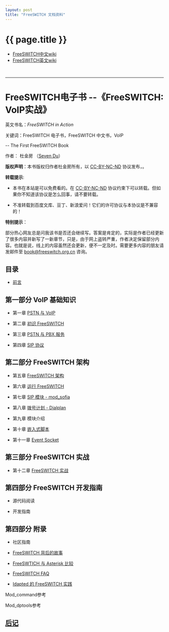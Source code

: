 ```yaml
---
layout: post
title: "FreeSWITCH 文档资料"
---
```


# {{ page.title }}

* [FreeSWITCH中文wiki](http://wiki.freeswitch.org.cn)
* [FreeSWITCH英文wiki](http://wiki.freeswitch.org)

<br>

<hr>

# FreeSWITCH电子书 --《FreeSWITCH: VoIP实战》

英文书名：*FreeSWITCH in Action*

关键词：FreeSWITCH 电子书，FreeSWITCH 中文书，VoIP


-- The First FreeSWITCH Book 

作者： 杜金房 （[Seven Du](http://www.dujinfang.com)）

**版权声明**：本书版权归作者杜金房所有，以 [CC-BY-NC-ND](http://creativecommons.org/licenses/by-nc-nd/2.5/cn/legalcode) 协议发布，。

**转载提示**:

* 本书在本站是可以免费看的。在 [CC-BY-NC-ND](http://creativecommons.org/licenses/by-nc-nd/2.5/cn/legalcode) 协议约束下可以转载。但如果你不知道该协议是怎么回事，请不要转载。

* 不准转载到百度文库、豆丁、新浪爱问！它们的许可协议与本协议是不兼容的！

**特别提示**：

部分热心网友总是问我该书是否还会继续写。答案是肯定的，实际是作者已经更新了很多内容并新写了一新章节，只是，由于网上盗转严重，作者决定保留部分内容。也就是说，线上的内容虽然还会更新，便不一定及时。需要更多内容的朋友请发邮件至 book@freeswitch.org.cn 咨询。

目录
----

* [前言](/2010/05/07/freeswitch-book-qian-yan.html)


## 第一部分 VoIP 基础知识


* 第一章 [PSTN 与 VoIP](/2010/04/30/di-yi-zhang-pstn-yu-voip.html)

* 第二章 [初识 FreeSWITCH](http://www.dujinfang.com/2010/04/14/freeswitch-chu-bu.html)

* 第三章 [PSTN 与 PBX 服务](/2010/05/06/di-san-zhang-pstn-yu-pbx-ye-wu.html)

* 第四章 [SIP 协议](/2010/05/08/di-si-zhang-sip.html)


## 第二部分 FreeSWITCH 架构

* 第五章 [FreeSWITCH 架构](/2010/05/08/di-wu-zhang-freeswitch-jia-gou.html)

* 第六章 [运行 FreeSWITCH](/2010/05/27/di-liu-zhang-yun-xing-freeswitch.html)

* 第七章 [SIP 模块 - mod_sofia](/2010/08/03/di-qi-zhang-sip-mo-kuai-mod_sofia.html)

* 第八章 [拨号计划 - Dialplan](/2010/10/23/ren-shi-bo-hao-ji-hua-dialplan.html)

* 第九章 模块介绍
 
* 第十章 [嵌入式脚本](/2011/10/31/qian-ru-shi-jiao-ben.html)

* 第十一章 [Event Socket](/2012/09/13/event-socket.html)

## 第三部分 FreeSWITCH 实战

* 第十二章 [FreeSWITCH 实战](/2011/10/29/freeswitch-shi-zhan.html)


## 第四部分 FreeSWITCH 开发指南

* 源代码阅读

* 开发指南

## 第四部分 附录

* 社区指南

* [FreeSWITCH  背后的故事](http://www.dujinfang.com/2009/10/31/freeswitchbei-hou-de-gu-shi.html)

* [FreeSWTICH 与 Asterisk 比较](/2010/01/23/freeswitch-yu-asterisk.html)

* [FreeSWITCH FAQ](/2010/05/06/freeswitch-zhong-wen-faq.html)

* [Idapted 的 FreeSWITCH 实践](http://www.dujinfang.com/2010/02/04/idaptedde-freeswitchshi-jian.html)

Mod\_command参考

Mod\_dptools参考

## [后记](/2012/06/17/voipshi-zhan-hou-ji.html)
